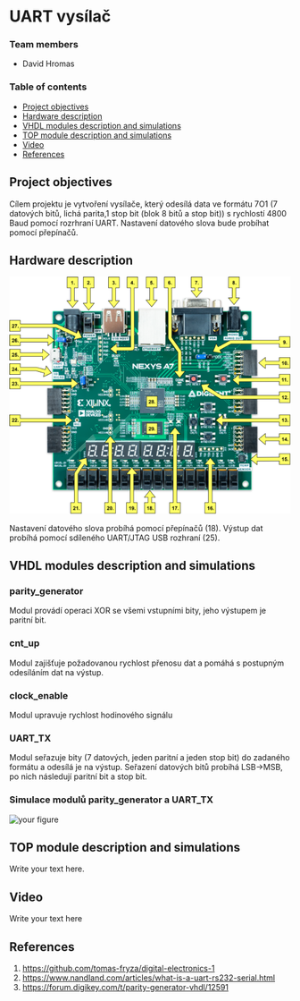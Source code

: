 # UART vysílač

### Team members

* David Hromas

### Table of contents

* [Project objectives](#objectives)
* [Hardware description](#hardware)
* [VHDL modules description and simulations](#modules)
* [TOP module description and simulations](#top)
* [Video](#video)
* [References](#references)

<a name="objectives"></a>

## Project objectives

Cílem projektu je vytvoření vysílače, který odesílá data ve formátu 7O1 (7 datových bitů, lichá parita,1 stop bit (blok 8 bitů a stop bit)) s rychlostí 4800 Baud pomocí rozrhraní UART. Nastavení datového slova bude probíhat pomocí přepínačů. 

<a name="hardware"></a>

## Hardware description
![your figure](https://github.com/davidhro/DE1_projekt_2/blob/main/hardware/nexys-a7-callout.png)



Nastavení datového slova probíhá pomocí přepínačů (18). Výstup dat probíhá pomocí sdíleného UART/JTAG USB rozhraní (25). 



<a name="modules"></a>

## VHDL modules description and simulations

### parity_generator
Modul provádí operaci XOR se všemi vstupními bity, jeho výstupem je paritní bit. 

### cnt_up
Modul zajišťuje požadovanou rychlost přenosu dat a pomáhá s postupným odesíláním dat na výstup.

### clock_enable
Modul upravuje rychlost hodinového signálu

### UART_TX
Modul seřazuje bity (7 datových, jeden paritní a jeden stop bit) do zadaného formátu a odesílá je na výstup. Seřazení datových bitů probíhá LSB->MSB, po nich následují paritní bit a stop bit. 



### Simulace modulů parity_generator a UART_TX
![your figure]()
<a name="top"></a>

## TOP module description and simulations

Write your text here.

<a name="video"></a>

## Video

Write your text here

<a name="references"></a>

## References

1. https://github.com/tomas-fryza/digital-electronics-1
2. https://www.nandland.com/articles/what-is-a-uart-rs232-serial.html
3. https://forum.digikey.com/t/parity-generator-vhdl/12591

